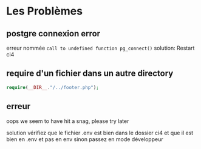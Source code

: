 # Les Problèmes

## postgre connexion error
erreur nommée `call to undefined function pg_connect()`
solution: Restart ci4

## require d'un fichier dans un autre directory

```php
require(__DIR__."/../footer.php");
```

## erreur 
oops we seem to have hit a snag, please try later

solution vérifiez que le fichier .env est bien dans le dossier ci4 et que il est bien en .env et pas en env
sinon passez en mode développeur